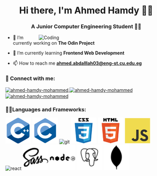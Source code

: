 
<h1 align="center">Hi there, I'm Ahmed Hamdy 👋🤖</h1>

<h3 align="center">A Junior Computer Engineering Student 👩‍💻</h3>

<img align="right" alt="Coding" width="400" src="https://gifdb.com/images/high/hacker-flint-lockwood-x8rmhnzorw4lcrp6.gif">


- 🔭 I’m currently working on **The Odin Project**

- 🌱 I’m currently learning **Frontend Web Development**

- 📫 How to reach me **ahmed.abdalllah03@eng-st.cu.edu.eg**

<h3 align="left">📱 Connect with me:</h3>
<p align="left">

<a href="https://www.facebook.com/profile.php?id=100004877143052" target="blank">
<img align="center" src="https://github.com/gauravghongde/social-icons/blob/master/SVG/Color/Facebook.svg" alt="ahmed-hamdy-mohammed" height="45" width="60" />
</a>


<a href="https://www.instagram.com/ahmed.hamdy03/" target="blank">
<img align="center" src="https://github.com/gauravghongde/social-icons/blob/master/SVG/Color/Instagram.svg" alt="ahmed-hamdy-mohammed" height="45" width="60" />
</a>

<a href="https://www.linkedin.com/in/ahmed-hamdy-mohammed" target="blank">
<img align="center" src="https://raw.githubusercontent.com/rahuldkjain/github-profile-readme-generator/master/src/images/icons/Social/linked-in-alt.svg" alt="ahmed-hamdy-mohammed" height="30" width="40" />
</a>



<h3 align="left">🐱‍👤Languages and Frameworks:</h3>

<p align="left">

<img src="https://raw.githubusercontent.com/devicons/devicon/master/icons/cplusplus/cplusplus-original.svg" alt="cplusplus" width="80" height="80"/> 

<img src="https://raw.githubusercontent.com/devicons/devicon/master/icons/c/c-original.svg" alt="c" width="80" height="80"/> 

<img src="https://www.vectorlogo.zone/logos/git-scm/git-scm-icon.svg" alt="git" width="80" height="80"/> 
  
<img src="https://raw.githubusercontent.com/devicons/devicon/master/icons/css3/css3-original-wordmark.svg" alt="css3" width="80" height="80"/> 

<img src="https://raw.githubusercontent.com/devicons/devicon/master/icons/html5/html5-original-wordmark.svg" alt="html5" width="80" height="80"/> 

<img src="https://raw.githubusercontent.com/devicons/devicon/master/icons/javascript/javascript-original.svg" alt="javascript" width="80" height="80"/> 

<img src="https://github.com/vorillaz/devicons/blob/master/!SVG/react.svg" alt="react" width="80" height="80"/> 

<img src="https://github.com/vorillaz/devicons/blob/master/!SVG/sass.svg" alt="sass" width="80" height="80"/> 

<img src="https://github.com/vorillaz/devicons/blob/master/!SVG/nodejs.svg" alt="nodeJS" width="80" height="80"/> 

<img src="https://github.com/vorillaz/devicons/blob/master/!SVG/postgresql.svg" alt="postgreSql" width="80" height="80"/> 

<img src="https://github.com/vorillaz/devicons/blob/master/!SVG/mongodb.svg" alt="mongoDB" width="80" height="80"/> 

</p>

<!--
**AhmedHamdiy/AhmedHamdiy** is a ✨ _special_ ✨ repository because its `README.md` (this file) appears on your GitHub profile.

Here are some ideas to get you started:

-->
